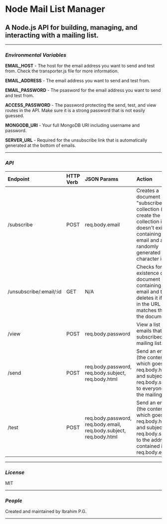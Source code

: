 # Node Mail List Manager

## A Node.js API for building, managing, and interacting with a mailing list.

---

### *Environmental Variables*

**EMAIL_HOST** - The host for the email address you want to send and test from. Check the transporter.js file for more information.

**EMAIL_ADDRESS** - The email address you want to send and test from.

**EMAIL_PASSWORD** - The psasword for the email address you want to send and test from.

**ACCESS_PASSWORD** - The password protecting the send, test, and view routes in the API. Make sure it is a strong password that is not easily guessed.

**MONGODB_URI** - Your full MongoDB URI including username and password.

**SERVER_URL** - Required for the unsubscribe link that is automatically generated at the bottom of emails.

---

### *API*

|Endpoint|HTTP Verb|JSON Params|Action|
|:-|:-|:-|:-|
|/subscribe|POST|req.body.email|Creates a document in the "subscribers" collection (will create the collection if it doesn't exist) containing the email and a randomly generated 16 character id.|
|/unsubscribe/:email/:id|GET|N/A|Checks for the existence of a document containing the email and then deletes it if the id in the URL matches the id in the document.|
|/view|POST|req.body.password|View a list of the emails that are subscribed to the mailing list.|
|/send|POST|req.body.password, req.body.subject, req.body.html|Send an email (the content of which goes into req.body.html and subject req.body.subject) to everyone in the mailing list.|
|/test|POST|req.body.password, req.body.email, req.body.subject, req.body.html|Send an email (the content of which goes into req.body.html and subject req.body.subject) to the addresses contained in req.body.email.|

---

### *License*

MIT

---

### *People*

Created and maintained by Ibrahim P.G.

---
